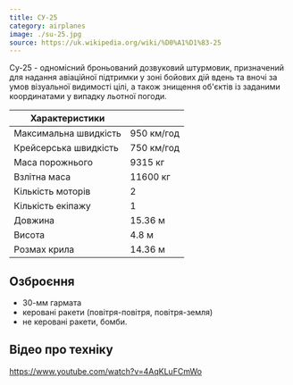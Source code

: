 ```yaml
---
title: СУ-25
category: airplanes
image: ./su-25.jpg
source: https://uk.wikipedia.org/wiki/%D0%A1%D1%83-25
---
```


Су-25 - одномісний броньований дозвуковий штурмовик, призначений для надання авіаційної підтримки у зоні бойових дій вдень та вночі за умов візуальної видимості цілі, а також знищення об'єктів із заданими координатами у випадку льотної погоди.

| Характеристики        |            |
| --------------------- | ---------- |
| Максимальна швидкість | 950 км/год |
| Крейсерська швидкість | 750 км/год |
| Маса порожнього       | 9315 кг    |
| Взлітна маса          | 11600 кг   |
| Кількість моторів     | 2          |
| Кількість екіпажу     | 1          |
| Довжина               | 15.36 м    |
| Висота                | 4.8 м      |
| Розмах крила          | 14.36 м    |

## Озброєння

-   30-мм гармата
-   керовані ракети (повітря-повітря, повітря-земля)
-   не керовані ракети, бомби.

## Відео про техніку

https://www.youtube.com/watch?v=4AqKLuFCmWo
